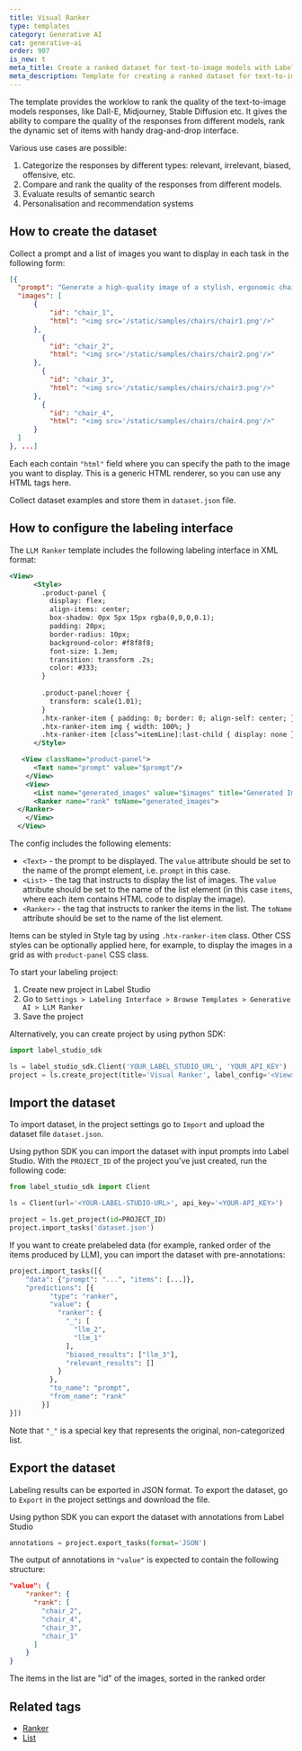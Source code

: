 ```yaml
---
title: Visual Ranker
type: templates
category: Generative AI
cat: generative-ai
order: 907
is_new: t
meta_title: Create a ranked dataset for text-to-image models with Label Studio
meta_description: Template for creating a ranked dataset for text-to-image models with Label Studio for your machine learning and data science projects.
---
```


The template provides the worklow to rank the quality of the text-to-image models responses, like Dall-E, Midjourney, Stable Diffusion etc.
It gives the ability to compare the quality of the responses from different models, rank the dynamic set of items with handy drag-and-drop interface.

Various use cases are possible:

1. Categorize the responses by different types: relevant, irrelevant, biased, offensive, etc.
2. Compare and rank the quality of the responses from different models.
3. Evaluate results of semantic search
4. Personalisation and recommendation systems

## How to create the dataset

Collect a prompt and a list of images you want to display in each task in the following form:
```json
[{
  "prompt": "Generate a high-quality image of a stylish, ergonomic chair for a home office. ",
  "images": [
      {
          "id": "chair_1",
          "html": "<img src='/static/samples/chairs/chair1.png'/>"
      },
        {
          "id": "chair_2",
          "html": "<img src='/static/samples/chairs/chair2.png'/>"
      },
        {
          "id": "chair_3",
          "html": "<img src='/static/samples/chairs/chair3.png'/>"
      },
        {
          "id": "chair_4",
          "html": "<img src='/static/samples/chairs/chair4.png'/>"
      }
  ]
}, ...]
```

Each each contain `"html"` field where you can specify the path to the image you want to display.
This is a generic HTML renderer, so you can use any HTML tags here.

Collect dataset examples and store them in `dataset.json` file.

## How to configure the labeling interface

The `LLM Ranker` template includes the following labeling interface in XML format:

```xml
<View>
      <Style>
        .product-panel {
          display: flex;
          align-items: center;
          box-shadow: 0px 5px 15px rgba(0,0,0,0.1);
          padding: 20px;
          border-radius: 10px;
          background-color: #f8f8f8;
          font-size: 1.3em;
          transition: transform .2s; 
          color: #333;
        }
      
        .product-panel:hover {
          transform: scale(1.01);
        }
        .htx-ranker-item { padding: 0; border: 0; align-self: center; }
        .htx-ranker-item img { width: 100%; }
        .htx-ranker-item [class^=itemLine]:last-child { display: none }
      </Style>

   <View className="product-panel">
      <Text name="prompt" value="$prompt"/>
    </View>
    <View>
      <List name="generated_images" value="$images" title="Generated Images" />
      <Ranker name="rank" toName="generated_images">
  </Ranker> 
    </View>
  </View>
```
The config includes the following elements:
- `<Text>` - the prompt to be displayed. The `value` attribute should be set to the name of the prompt element, i.e. `prompt` in this case.
- `<List>` - the tag that instructs to display the list of images. The `value` attribute should be set to the name of the list element (in this case `items`, where each item contains HTML code to display the image).
- `<Ranker>` - the tag that instructs to ranker the items in the list. The `toName` attribute should be set to the name of the list element.

Items can be styled in Style tag by using `.htx-ranker-item` class. Other CSS styles can be optionally applied here, for example, to display the images in a grid as with `product-panel` CSS class.

To start your labeling project:

1. Create new project in Label Studio
2. Go to `Settings > Labeling Interface > Browse Templates > Generative AI > LLM Ranker`
3. Save the project

Alternatively, you can create project by using python SDK:

```python
import label_studio_sdk

ls = label_studio_sdk.Client('YOUR_LABEL_STUDIO_URL', 'YOUR_API_KEY')
project = ls.create_project(title='Visual Ranker', label_config='<View>...</View>')
```

## Import the dataset

To import dataset, in the project settings go to `Import` and upload the dataset file `dataset.json`.

Using python SDK you can import the dataset with input prompts into Label Studio. With the `PROJECT_ID` of the project
you've just created, run the following code:

```python
from label_studio_sdk import Client

ls = Client(url='<YOUR-LABEL-STUDIO-URL>', api_key='<YOUR-API_KEY>')

project = ls.get_project(id=PROJECT_ID)
project.import_tasks('dataset.json')
```

If you want to create prelabeled data (for example, ranked order of the items produced by LLM), you can import the dataset with pre-annotations:

```python
project.import_tasks([{
    "data": {"prompt": "...", "items": [...]},
    "predictions": [{
          "type": "ranker",
          "value": {
            "ranker": {
              "_": [
                "llm_2",
                "llm_1"
              ],
              "biased_results": ["llm_3"],
              "relevant_results": []
            }
          },
          "to_name": "prompt",
          "from_name": "rank"
        }]
}])
```

Note that `"_"` is a special key that represents the original, non-categorized list.


## Export the dataset

Labeling results can be exported in JSON format. To export the dataset, go to `Export` in the project settings and download the file.

Using python SDK you can export the dataset with annotations from Label Studio

```python
annotations = project.export_tasks(format='JSON')
```

The output of annotations in `"value"` is expected to contain the following structure:
```json
"value": {
    "ranker": {
      "rank": [
        "chair_2",
        "chair_4",
        "chair_3",
        "chair_1"
      ]
    }
}
```
The items in the list are "id" of the images, sorted in the ranked order

## Related tags

- [Ranker](/tags/ranker.html)
- [List](/tags/list.html)
